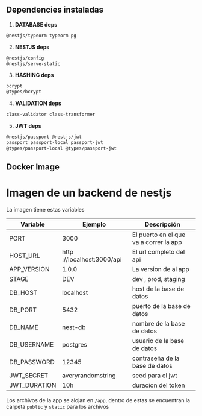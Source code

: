 ## Dependencies instaladas

1. **DATABASE deps**

```bash
@nestjs/typeorm typeorm pg
```

2. **NESTJS deps**

```bash
@nestjs/config
@nestjs/serve-static
```

3. **HASHING deps**

```bash
bcrypt
@types/bcrypt
```

4. **VALIDATION deps**

```bash
class-validator class-transformer
```

5. **JWT deps**

```bash
@nestjs/passport @nestjs/jwt
passport passport-local passport-jwt
@types/passport-local @types/passport-jwt
```




## Docker Image

# Imagen de un backend de nestjs

La imagen tiene estas variables

| Variable     | Ejemplo                    | Descripción                            |
| ------------ | -------------------------- | -------------------------------------- |
| PORT         | 3000                       | El puerto en el que va a correr la app |
| HOST_URL     | http ://localhost:3000/api | El url completo del api                |
| APP_VERSION  | 1.0.0                      | La version de al app                   |
| STAGE        | DEV                        | dev , prod, staging                    |
| DB_HOST      | localhost                  | host de la base de datos               |
| DB_PORT      | 5432                       | puerto de la base de datos             |
| DB_NAME      | nest-db                    | nombre de la base de datos             |
| DB_USERNAME  | postgres                   | usuario de la base de datos            |
| DB_PASSWORD  | 12345                      | contraseña de la base de datos         |
| JWT_SECRET   | averyrandomstring          | seed para el jwt                       |
| JWT_DURATION | 10h                        | duracion del token                     |

Los archivos de la app se alojan en `/app`, dentro de estas se encuentran la carpeta `public` y `static` para los archivos
